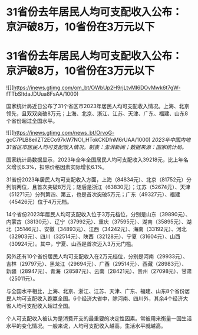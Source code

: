 # 31省份去年居民人均可支配收入公布：京沪破8万，10省份在3万元以下

# 31省份去年居民人均可支配收入公布：京沪破8万，10省份在3万元以下

![](https://inews.gtimg.com/om_bt/OWbUp2H9rjLtvMI6DOvMwk6t7gW-
fTTbSltdaJDUua8FsAA/1000)

国家统计局近日公布了31个省区市2023年居民人均可支配收入情况。上海、北京领先，且双双突破8万元；上海、北京、浙江、江苏、天津、广东、福建、山东8个省份超过全国水平。

![](https://inews.gtimg.com/news_bt/OrvoG-
gcC7PLB8eiIZT2ECo97kW7NOl_HTokCKDfnM6rUAA/1000)
_2023年中国内地31省区市居民人均可支配收入情况。制表：澎湃新闻；数据来源：国家统计局。_

国家统计局数据显示，2023年全年全国居民人均可支配收入39218元，比上年名义增长6.3%，扣除价格因素实际增长6.1%。

31省份2023年居民人均可支配收入方面，上海（84834元）、北京（81752元）分列前两位，且首次突破8万元；随后是浙江（63830元）；江苏（52674元）、天津（51271元）分列第四、第五，也是首次突破5万元；广东（49327元）、福建（45426元）位于4万元档。

14个省份2023年居民人均可支配收入位于3万元档位，分别是山东（39890元）、内蒙古（38130元）、辽宁（37992元）、重庆（37595元）、湖南（35895元）、湖北（35146元）、安徽（34893元）、江西（34242元）、海南（33192元）、河北（32903元）、四川（32514元）、陕西（32128元）、宁夏（31604元）、山西（30924元）。其中，宁夏、山西是首次迈入3万元门槛。

另外还有10个省份居民人均可支配收入在2万元档位，分别是河南（29933元）、吉林（29797元）、黑龙江（29694元）、广西（29514元）、西藏（28983元）、新疆（28947元）、青海（28587元）、云南（28421元）、贵州（27098元）、甘肃（25011元）。

与全国水平相比，上海、北京、浙江、江苏、天津、广东、福建、山东8个省份居民人均可支配收入跑赢全国。6个经济大省中，除河南、四川外，其余4个经济大省人均可支配收入超过全国。

个人可支配收入被认为是消费开支的最重要的决定性因素。常被用来衡量一国生活水平的变化情况。一般来说，人均可支配收入越高，生活水平就越高。


